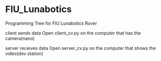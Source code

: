# FIU_Lunabotics
Programming Tree for FIU Lunabotics Rover

client sends data
Open client_cv.py on the computer that has the camera(nano)

server receives data
Open server_cv.py on the computer that shows the video(dev station)
